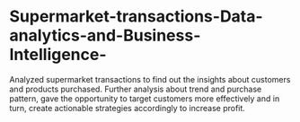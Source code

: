# Supermarket-transactions-Data-analytics-and-Business-Intelligence-

Analyzed supermarket transactions to find out the insights about customers and products purchased. Further analysis about trend and purchase pattern, gave the opportunity to target customers more effectively and in turn, create actionable strategies accordingly to increase profit.
